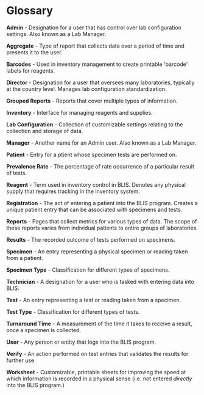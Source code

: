 # Glossary

**Admin** - Designation for a user that has control over lab configuration settings. Also known as a Lab Manager.

**Aggregate** - Type of report that collects data over a period of time and presents it to the user.

**Barcodes** - Used in inventory management to create printable 'barcode' labels for reagents.

**Director** - Designation for a user that oversees many laboratories, typically at the country level. Manages lab configuration standardization.

**Grouped Reports** - Reports that cover multiple types of information.

**Inventory** - Interface for managing reagents and supplies.

**Lab Configuration** - Collection of customizable settings relating to the collection and storage of data.

**Manager** - Another name for an Admin user. Also known as a Lab Manager.

**Patient** - Entry for a ptient whose specimen tests are performed on.

**Prevalence Rate** - The percentage of rate occurrence of a particular result of tests.

**Reagent** - Term used in inventory control in BLIS. Denotes any physical supply that requires tracking in the inventory system.

**Registration** - The act of entering a patient into the BLIS program. Creates a unique
patient entry that can be associated with specimens and tests.

**Reports** - Pages that collect metrics for various types of data. The scope of these reports varies from individual patients to entire groups of laboratories.

**Results** - The recorded outcome of tests performed on specimens.

**Specimen** - An entry representing a physical specimen or reading taken from a patient.

**Specimen Type** - Classification for different types of specimens.

**Technician** - A designation for a user who is tasked with entering data into BLIS.

**Test** - An entry representing a test or reading taken from a specimen.

**Test Type** - Classification for different types of tests.

**Turnaround Time** - A measurement of the time it takes to receive a result, once a specimen is collected.

**User** - Any person or entity that logs into the BLIS program.

**Verify** - An action performed on test entries that validates the results for further use.

**Worksheet** - Customizable, printable sheets for improving the speed at which information is recorded in a physical sense (i.e. not entered *directly* into the BLIS program.)
